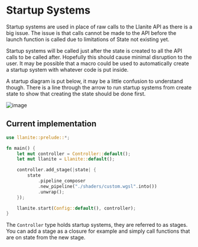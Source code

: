 # Startup Systems

Startup systems are used in place of raw calls to the Llanite API as there is a big issue. The issue is that calls cannot be made to the API before the launch function is called due to limitations of State not existing yet.

Startup systems will be called just after the state is created to all the API calls to be called after. Hopefully this should cause minimal disruption to the user. It may be possible that a macro could be used to automatically create a startup system with whatever code is put inside.

A startup diagram is put below, it may be a little confusion to understand though. There is a line through the arrow to run startup systems from create state to show that creating the state should be done first.

![image](https://github.com/Llanite/Llanite/assets/143108602/a719844c-0c4c-4dfa-aac3-8ec0be5f9014)

## Current implementation

```rust
use llanite::prelude::*;

fn main() {
    let mut controller = Controller::default();
    let mut llanite = Llanite::default();

    controller.add_stage(|state| {
        state
            .pipeline_composer
            .new_pipeline("./shaders/custom.wgsl".into())
            .unwrap();
    });

    llanite.start(Config::default(), controller);
}
```

The `Controller` type holds startup systems, they are referred to as stages. You can add a stage as a closure for example and simply call functions that are on state from the new stage.
